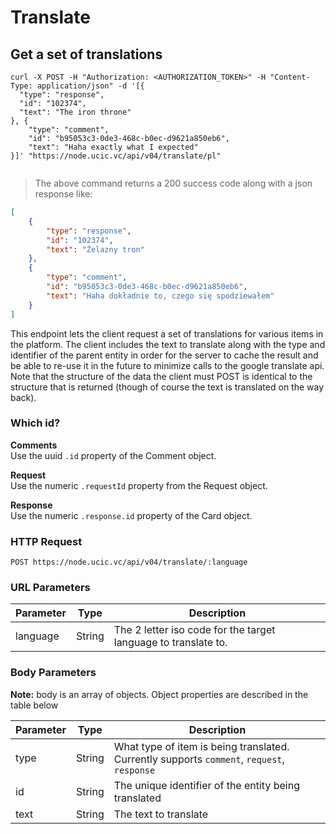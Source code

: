 # Translate 

## Get a set of translations 

```shell
curl -X POST -H "Authorization: <AUTHORIZATION_TOKEN>" -H "Content-Type: application/json" -d '[{
  "type": "response",
  "id": "102374",
  "text": "The iron throne"
}, {
	"type": "comment",
	"id": "b95053c3-0de3-468c-b0ec-d9621a850eb6",
	"text": "Haha exactly what I expected"
}]' "https://node.ucic.vc/api/v04/translate/pl"
```

```javascript

```

> The above command returns a 200 success code along with a json response like:

```json
[
    {
        "type": "response",
        "id": "102374",
        "text": "Żelazny tron"
    },
    {
        "type": "comment",
        "id": "b95053c3-0de3-468c-b0ec-d9621a850eb6",
        "text": "Haha dokładnie to, czego się spodziewałem"
    }
]
```

This endpoint lets the client request a set of translations for various items in the platform. The client includes the text to translate along with the type and identifier of the parent entity in order for the server to cache the result and be able to re-use it in the future to minimize calls to the google translate api. Note that the structure of the data the client must POST is identical to the structure that is returned (though of course the text is translated on the way back).

### Which id?

**Comments**  
Use the uuid `.id`  property of the Comment object.  

**Request**  
Use the numeric `.requestId` property from the Request object.  

**Response**  
Use the numeric `.response.id` property of the Card object.  

### HTTP Request

`POST https://node.ucic.vc/api/v04/translate/:language`

### URL Parameters  

| Parameter | Type   | Description                              |
| --------- | ------ | ---------------------------------------- |
| language  | String | The 2 letter iso code for the target language to translate to. |

### Body Parameters

**Note:** body is an array of objects. Object properties are described in the table below  

| Parameter | Type   | Description                              |
| --------- | ------ | ---------------------------------------- |
| type      | String | What type of item is being translated. Currently supports `comment`, `request`, `response` |
| id        | String | The unique identifier of the entity being translated |
| text      | String | The text to translate                    |

